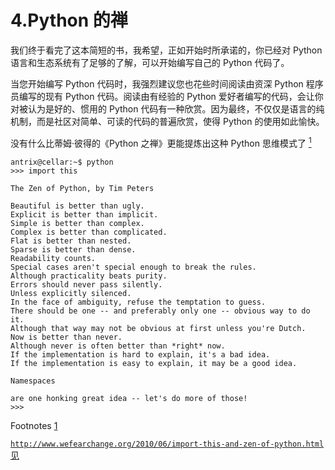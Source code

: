 # 4.Python 的禅

我们终于看完了这本简短的书，我希望，正如开始时所承诺的，你已经对 Python 语言和生态系统有了足够的了解，可以开始编写自己的 Python 代码了。

当您开始编写 Python 代码时，我强烈建议您也花些时间阅读由资深 Python 程序员编写的现有 Python 代码。阅读由有经验的 Python 爱好者编写的代码，会让你对被认为是好的、惯用的 Python 代码有一种欣赏。因为最终，不仅仅是语言的纯机制，而是社区对简单、可读的代码的普遍欣赏，使得 Python 的使用如此愉快。

没有什么比蒂姆·彼得的《Python 之禅》更能提炼出这种 Python 思维模式了 [<sup>1</sup>](#Fn1)

```
antrix@cellar:~$ python
>>> import this

The Zen of Python, by Tim Peters

Beautiful is better than ugly.
Explicit is better than implicit.
Simple is better than complex.
Complex is better than complicated.
Flat is better than nested.
Sparse is better than dense.
Readability counts.
Special cases aren't special enough to break the rules.
Although practicality beats purity.
Errors should never pass silently.
Unless explicitly silenced.
In the face of ambiguity, refuse the temptation to guess.
There should be one -- and preferably only one -- obvious way to do it.
Although that way may not be obvious at first unless you're Dutch.
Now is better than never.
Although never is often better than *right* now.
If the implementation is hard to explain, it's a bad idea.
If the implementation is easy to explain, it may be a good idea.

Namespaces 

are one honking great idea -- let's do more of those!
>>>

```

Footnotes [1](#Fn1_source)

[`http://www.wefearchange.org/2010/06/import-this-and-zen-of-python.html`见](http://www.wefearchange.org/2010/06/import-this-and-zen-of-python.html)